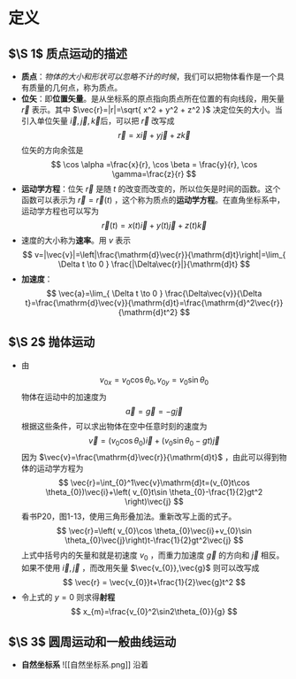 # 定义
## $\S 1$ 质点运动的描述
- **质点**：*物体的大小和形状可以忽略不计的时候*，我们可以把物体看作是一个具有质量的几何点，称为质点。
- **位矢**：即**位置矢量**。是从坐标系的原点指向质点所在位置的有向线段，用矢量 $\vec r$ 表示。其中 $\vec{r}=|r|=\sqrt{ x^2 + y^2 + z^2 }$ 决定位矢的大小。当引入单位矢量 $\vec{i},\vec{j},\vec{k}$后，可以把 $\vec{r}$ 改写成 $$
\vec{r}=x \vec{i}+y \vec{j} +z \vec{k}
$$位矢的方向余弦是 $$
\cos \alpha =\frac{x}{r}, \cos \beta = \frac{y}{r}, \cos \gamma=\frac{z}{r}
$$
- **运动学方程**：位矢 $\vec{r}$ 是随 $t$ 的改变而改变的，所以位矢是时间的函数。这个函数可以表示为 $\vec{r}=\vec{r}(t)$ ，这个称为质点的**运动学方程**。在直角坐标系中，运动学方程也可以写为 $$
\vec{r}(t) = x(t)\vec{i}+y(t)\vec{j}+z(t)\vec{k}
$$
- 速度的大小称为**速率**。用 $v$ 表示 $$
v=|\vec{v}|=\left|\frac{\mathrm{d}\vec{r}}{\mathrm{d}t}\right|=\lim_{ \Delta t \to 0 } \frac{|\Delta\vec{r}|}{\mathrm{d}t}
$$
- **加速度**： $$
\vec{a}=\lim_{ \Delta t \to 0 } \frac{\Delta\vec{v}}{\Delta t}=\frac{\mathrm{d}\vec{v}}{\mathrm{d}t}=\frac{\mathrm{d}^2\vec{r}}{\mathrm{d}t^2}
$$
## $\S 2$ 抛体运动
- 由 $$
v_{0x}=v_{0}\cos \theta_{0}, v_{0y}=v_{0}\sin \theta_{0}
$$物体在运动中的加速度为 $$
\vec{a} = \vec{g}=-g \vec{j}
$$根据这些条件，可以求出物体在空中任意时刻的速度为 $$
\vec{v}=(v_{0}\cos \theta_{0})\vec{i}+(v_{0}\sin \theta_{0}-gt)\vec{j}
$$因为 $\vec{v}=\frac{\mathrm{d}\vec{r}}{\mathrm{d}t}$ ，由此可以得到物体的运动学方程为 $$
\vec{r}=\int_{0}^1\vec{v}\mathrm{d}t=(v_{0}t\cos \theta_{0})\vec{i}+\left( v_{0}t\sin \theta_{0}-\frac{1}{2}gt^2 \right)\vec{j}
$$看书P20，图1-13，使用三角形叠加法。重新改写上面的式子。 $$
\vec{r}=\left( v_{0}\cos \theta_{0}\vec{i}+v_{0}\sin \theta_{0}\vec{j}\right)t-\frac{1}{2}gt^2\vec{j}
$$上式中括号内的矢量和就是初速度 $v_{0}$ ，而重力加速度 $\vec{g}$ 的方向和 $\vec{j}$ 相反。如果不使用 $\vec{i},\vec{j}$ ，而改用矢量 $\vec{v_{0}},\vec{g}$ 则可以改写成 $$
\vec{r} = \vec{v_{0}}t+\frac{1}{2}\vec{g}t^2
$$
- 令上式的 $y=0$ 则求得**射程** $$
x_{m}=\frac{v_{0}^2\sin2\theta_{0}}{g}
$$
## $\S 3$ 圆周运动和一般曲线运动
- **自然坐标系** ![[自然坐标系.png]] 沿着
